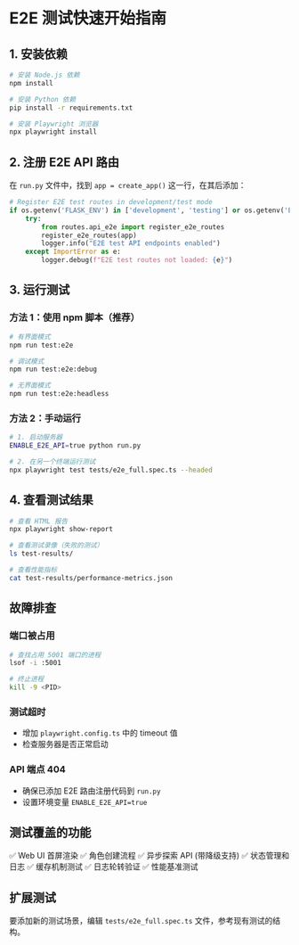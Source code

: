 # E2E 测试快速开始指南

## 1. 安装依赖
```bash
# 安装 Node.js 依赖
npm install

# 安装 Python 依赖
pip install -r requirements.txt

# 安装 Playwright 浏览器
npx playwright install
```

## 2. 注册 E2E API 路由
在 `run.py` 文件中，找到 `app = create_app()` 这一行，在其后添加：

```python
# Register E2E test routes in development/test mode
if os.getenv('FLASK_ENV') in ['development', 'testing'] or os.getenv('ENABLE_E2E_API') == 'true':
    try:
        from routes.api_e2e import register_e2e_routes
        register_e2e_routes(app)
        logger.info("E2E test API endpoints enabled")
    except ImportError as e:
        logger.debug(f"E2E test routes not loaded: {e}")
```

## 3. 运行测试

### 方法 1：使用 npm 脚本（推荐）
```bash
# 有界面模式
npm run test:e2e

# 调试模式
npm run test:e2e:debug

# 无界面模式
npm run test:e2e:headless
```

### 方法 2：手动运行
```bash
# 1. 启动服务器
ENABLE_E2E_API=true python run.py

# 2. 在另一个终端运行测试
npx playwright test tests/e2e_full.spec.ts --headed
```


## 4. 查看测试结果
```bash
# 查看 HTML 报告
npx playwright show-report

# 查看测试录像（失败的测试）
ls test-results/

# 查看性能指标
cat test-results/performance-metrics.json
```

## 故障排查

### 端口被占用
```bash
# 查找占用 5001 端口的进程
lsof -i :5001

# 终止进程
kill -9 <PID>
```

### 测试超时
- 增加 `playwright.config.ts` 中的 timeout 值
- 检查服务器是否正常启动

### API 端点 404
- 确保已添加 E2E 路由注册代码到 `run.py`
- 设置环境变量 `ENABLE_E2E_API=true`

## 测试覆盖的功能

✅ Web UI 首屏渲染
✅ 角色创建流程
✅ 异步探索 API (带降级支持)
✅ 状态管理和日志
✅ 缓存机制测试
✅ 日志轮转验证
✅ 性能基准测试

## 扩展测试

要添加新的测试场景，编辑 `tests/e2e_full.spec.ts` 文件，参考现有测试的结构。

